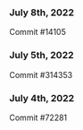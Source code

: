 ### July 8th, 2022

Commit #14105

### July 5th, 2022

Commit #314353


### July 4th, 2022

Commit #72281
